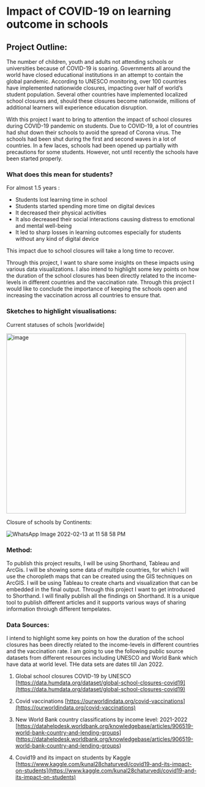 # Impact of COVID-19 on learning outcome in schools

## Project Outline:

The number of children, youth and adults not attending schools or universities because of COVID-19 is soaring. Governments all around the world have closed educational institutions in an attempt to contain the global pandemic.
According to UNESCO monitoring, over 100 countries have implemented nationwide closures, impacting over half of world’s student population. Several other countries have implemented localized school closures and, should these closures become nationwide, millions of additional learners will experience education disruption.

With this project I want to bring to attention the impact of school closures during COVID-19 pandemic on students. Due to COVID-19, a lot of countries had shut down their schools to avoid the spread of Corona virus. The schools had been shut during the first and second waves in a lot of countries. In a few laces, schools had been opened up partially with precautions for some students. However, not until recently the schools have been started properly.

### What does this mean for students?
For almost 1.5 years :
- Students lost learning time in school
- Students started spending more time on digital devices
- It decreased their physical activities
- It also decreased their social interactions causing distress to emotional and mental well-being
- It led to sharp losses in learning outcomes especially for students without any kind of digital device

This impact due to school closures will take a long time to recover.

Through this project, I want to share some insights on these impacts using various data visualizations. I also intend to highlight some key points on how the duration of the school closures has been directly related to the income-levels in different countries and the vaccination rate. Through this project I would like to conclude the importance of keeping the schools open and increasing the vaccination across all countries to ensure that.

### Sketches to highlight visualisations:

Current statuses of schols [worldwide]

<img width="469" alt="image" src="https://user-images.githubusercontent.com/71149402/153802404-87da8858-0555-4d42-be39-8c75d6836ecb.png">

Closure of schools by Continents:

![WhatsApp Image 2022-02-13 at 11 58 58 PM](https://user-images.githubusercontent.com/71149402/153803048-651cab00-1376-4dd8-94a6-17e4138d36b3.jpeg)


### Method:

To publish this project results, I will be using Shorthand, Tableau and ArcGis. I will be showing some data of multiple countries, for which I will use the choropleth maps that can be created using the GIS techniques on ArcGIS. I will be using Tableau to create charts and visualization that can be embedded in the final output. Through this project I want to get introduced to Shorthand. I will finally publish all the findings on Shorthand. It is a unique tool to publish different articles and it supports various ways of sharing information throiugh different tempelates.


### Data Sources:

I intend to highlight some key points on how the duration of the school closures has been directly related to the income-levels in different countries and the vaccination rate. I am going to use the following public source datasets from different resources including UNESCO and World Bank which have data at world level. THe data sets are dates till Jan 2022.

1) Global school closures COVID-19 by UNESCO [https://data.humdata.org/dataset/global-school-closures-covid19](https://data.humdata.org/dataset/global-school-closures-covid19)

2) Covid vaccinations [https://ourworldindata.org/covid-vaccinations](https://ourworldindata.org/covid-vaccinations)

3) New World Bank country classifications by income level: 2021-2022 [https://datahelpdesk.worldbank.org/knowledgebase/articles/906519-world-bank-country-and-lending-groups] (https://datahelpdesk.worldbank.org/knowledgebase/articles/906519-world-bank-country-and-lending-groups)

4) Covid19 and its impact on students by Kaggle [https://www.kaggle.com/kunal28chaturvedi/covid19-and-its-impact-on-students](https://www.kaggle.com/kunal28chaturvedi/covid19-and-its-impact-on-students)
